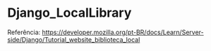 # Django_LocalLibrary

Referência: https://developer.mozilla.org/pt-BR/docs/Learn/Server-side/Django/Tutorial_website_biblioteca_local

